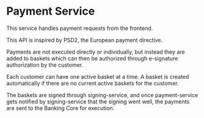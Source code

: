 # Payment Service

This service handles payment requests from the frontend.

This API is inspired by PSD2, the European payment directive.

Payments are not executed directly or individually, but instead they are added to baskets
which can then be authorized through e-signature authorization by the customer.

Each customer can have one active basket at a time. A basket is created automatically if there are no current active baskets for the customer.

The baskets are signed through signing-service, and once payment-service gets notified by signing-service that the signing went well, 
the payments are sent to the Banking Core for execution.